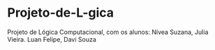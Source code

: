# Projeto-de-L-gica
Projeto de Lógica Computacional, com os alunos: Nívea Suzana, Julia Vieira. Luan Felipe, Davi Souza

